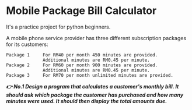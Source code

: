 # Mobile Package Bill Calculator

It's a practice project for python beginners.

A mobile phone service provider has three different subscription packages for its customers:
```
Package 1     For RM40 per month 450 minutes are provided.
              Additional minutes are RM0.45 per minute.
Package 2     For RM60 per month 900 minutes are provided.
              Additional minutes are RM0.45 per minute. 
Package 3     For RM70 per month unlimited minutes are provided.
```

***👉 No.1 Design a program that calculates a customer's monthly bill. It should ask which package the customer has purchased and how many minutes were used. It should then display the total amounts due.***
